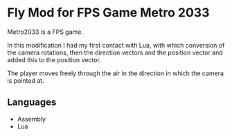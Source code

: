 # Fly Mod for FPS Game Metro 2033

Metro2033 is a FPS game.

In this modification I had my first contact with Lua, with which
conversion of the camera rotations, then the direction vectors and the position vector
and added this to the position vector.

The player moves freely through the air in the direction in which the camera is pointed at.

## Languages
- Assembly
- Lua
